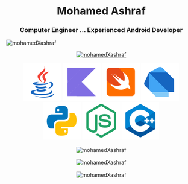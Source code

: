 <h1 align="center">Mohamed Ashraf</h1>
<h3 align="center">Computer Engineer ... Experienced Android Developer</h3>


<p align="left">
  <img src="https://komarev.com/ghpvc/?username=mohamedXashraf&label=Profile%20views&color=0e75b6&style=flat" alt="mohamedXashraf" />
</p>


<p align="center">
  <a href="https://github.com/ryo-ma/github-profile-trophy">
    <img src="https://github-profile-trophy.vercel.app/?username=mohamedXashraf" alt="mohamedXashraf" />
  </a>
</p>



<p align="center">
  <img src="https://github.com/mohamedXashraf/mohamedXashraf/blob/main/java.png" alt="Java" /> 
  <img src="https://github.com/mohamedXashraf/mohamedXashraf/blob/main/kotlin.png" alt="Kotlin" /> 
  <img src="https://github.com/mohamedXashraf/mohamedXashraf/blob/main/swift.png" alt="Swift" /> 
  <img src="https://github.com/mohamedXashraf/mohamedXashraf/blob/main/dart.png" alt="Dart" /> 
  <img src="https://github.com/mohamedXashraf/mohamedXashraf/blob/main/python.png" alt="Python" /> 
  <img src="https://github.com/mohamedXashraf/mohamedXashraf/blob/main/nodejs.png" alt="NodeJS" /> 
  <img src="https://github.com/mohamedXashraf/mohamedXashraf/blob/main/cpp.png" alt="C++" /> 
</p>


<p align="center">
  <img align="center" src="https://github-readme-stats.vercel.app/api/top-langs?username=mohamedXashraf&show_icons=true&locale=en&layout=compact" alt="mohamedXashraf" />
</p>


<p align="center">
  <img align="center" src="https://github-readme-stats.vercel.app/api?username=mohamedXashraf&show_icons=true&locale=en" alt="mohamedXashraf" />
</p>


<p align="center">
  <img align="center" src="https://github-readme-streak-stats.herokuapp.com/?user=mohamedXashraf&" alt="mohamedXashraf" />
</p>
